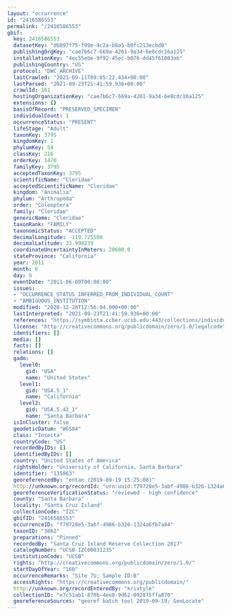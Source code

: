 ```yaml
---
layout: "occurrence"
id: "2416586553"
permalink: "/2416586553"
gbif:
  key: 2416586553
  datasetKey: "d6097f75-f99e-4c2a-b8a5-b0fc213ecbd0"
  publishingOrgKey: "cae7b6c7-669a-4261-9a34-6e8cdc16a125"
  installationKey: "4ec55ebe-9f92-45ec-b076-dd45f61003ab"
  publishingCountry: "US"
  protocol: "DWC_ARCHIVE"
  lastCrawled: "2021-09-11T09:05:22.434+00:00"
  lastParsed: "2021-09-23T21:41:59.936+00:00"
  crawlId: 161
  hostingOrganizationKey: "cae7b6c7-669a-4261-9a34-6e8cdc16a125"
  extensions: {}
  basisOfRecord: "PRESERVED_SPECIMEN"
  individualCount: 1
  occurrenceStatus: "PRESENT"
  lifeStage: "Adult"
  taxonKey: 3795
  kingdomKey: 1
  phylumKey: 54
  classKey: 216
  orderKey: 1470
  familyKey: 3795
  acceptedTaxonKey: 3795
  scientificName: "Cleridae"
  acceptedScientificName: "Cleridae"
  kingdom: "Animalia"
  phylum: "Arthropoda"
  order: "Coleoptera"
  family: "Cleridae"
  genericName: "Cleridae"
  taxonRank: "FAMILY"
  taxonomicStatus: "ACCEPTED"
  decimalLongitude: -119.725508
  decimalLatitude: 33.998239
  coordinateUncertaintyInMeters: 20600.0
  stateProvince: "California"
  year: 2011
  month: 6
  day: 9
  eventDate: "2011-06-09T00:00:00"
  issues:
  - "OCCURRENCE_STATUS_INFERRED_FROM_INDIVIDUAL_COUNT"
  - "AMBIGUOUS_INSTITUTION"
  modified: "2020-12-28T12:56:04.000+00:00"
  lastInterpreted: "2021-09-23T21:41:59.936+00:00"
  references: "https://symbiota.ccber.ucsb.edu:443/collections/individual/index.php?occid=135863"
  license: "http://creativecommons.org/publicdomain/zero/1.0/legalcode"
  identifiers: []
  media: []
  facts: []
  relations: []
  gadm:
    level0:
      gid: "USA"
      name: "United States"
    level1:
      gid: "USA.5_1"
      name: "California"
    level2:
      gid: "USA.5.42_1"
      name: "Santa Barbara"
  isInCluster: false
  geodeticDatum: "WGS84"
  class: "Insecta"
  countryCode: "US"
  recordedByIDs: []
  identifiedByIDs: []
  country: "United States of America"
  rightsHolder: "University of California, Santa Barbara"
  identifier: "135863"
  georeferencedBy: "entan (2019-09-19 15:25:08)"
  http://unknown.org/recordId: "urn:uuid:f79728e5-3abf-4986-b326-1324a6fb7a84"
  georeferenceVerificationStatus: "reviewed - high confidence"
  county: "Santa Barbara"
  locality: "Santa Cruz Island"
  collectionCode: "IZC"
  gbifID: "2416586553"
  occurrenceID: "f79728e5-3abf-4986-b326-1324a6fb7a84"
  taxonID: "3862"
  preparations: "Pinned"
  recordedBy: "Santa Cruz Island Reserve Collection 2017"
  catalogNumber: "UCSB-IZC00031235"
  institutionCode: "UCSB"
  rights: "http://creativecommons.org/publicdomain/zero/1.0/"
  startDayOfYear: "160"
  occurrenceRemarks: "Site 7U; Sample ID:B"
  accessRights: "https://creativecommons.org/publicdomain/"
  http://unknown.org/recordEnteredBy: "kristyle"
  collectionID: "e7c51ab1-870b-4ee8-9d62-092875ffa870"
  georeferenceSources: "georef batch tool 2019-09-19; GeoLocate"
---
```

